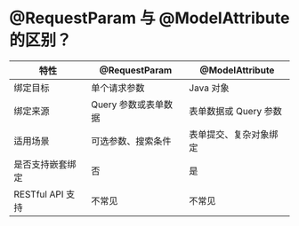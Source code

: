 # @RequestParam 与 @ModelAttribute 的区别？


| 特性             | @RequestParam        | @ModelAttribute        |
| ---------------- | -------------------- | ---------------------- |
| 绑定目标         | 单个请求参数         | Java 对象              |
| 绑定来源         | Query 参数或表单数据 | 表单数据或 Query 参数  |
| 适用场景         | 可选参数、搜索条件   | 表单提交、复杂对象绑定 |
| 是否支持嵌套绑定 | 否                   | 是                     |
| RESTful API 支持 | 不常见               | 不常见                 |
